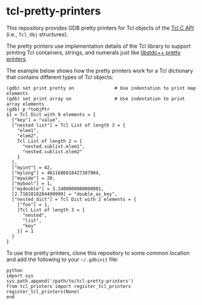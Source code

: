 # tcl-pretty-printers
This repository provides GDB pretty printers for Tcl objects of the [Tcl C API](https://www.tcl.tk/man/tcl8.6/TclLib/contents.htm) (i.e., `Tcl_Obj` structures).

The pretty printers use implementation details of the Tcl library to support printing Tcl containers, strings, and numerals just like [libstdc++ pretty printers](https://www.tcl.tk/man/tcl8.6/TclLib/contents.htm).

The example below shows how the pretty printers work for a Tcl dictionary that contains different types of Tcl objects:
~~~ gdb
(gdb) set print pretty on               # Use indentation to print map elements   
(gdb) set print array on                # Use indentation to print array elements
(gdb) p *tobjPtr
$1 = Tcl Dict with 9 elements = {
  ["key"] = "value",
  ["nested list"] = Tcl List of length 3 = {
    "elem1",
    "elem2",
    Tcl List of length 2 = {
      "nested.sublist.elem1",
      "nested.sublist.elem2"
    }
  },
  ["myint"] = 42,
  ["mylong"] = 4611686018427387904,
  ["mywide"] = 20,
  ["mybool"] = 1,
  ["mydouble"] = 3.1400000000000001,
  [2.7182818284499999] = "double_as_key",
  ["nested_dict"] = Tcl Dict with 2 elements = {
    ["foo"] = 1,
    [Tcl List of length 3 = {
      "nested",
      "list",
      "key"
    }] = 1
  }
}

~~~

To use the pretty printers, clone this repository to some common location and add the following to your `~/.gdbinit` file:
``` gdbinit
python                                                   
import sys
sys.path.append('/path/to/tcl-pretty-printers')
from tcl_printers import register_tcl_printers
register_tcl_printers(None)                                                                                                                                                                   
end                                                                                               
```
